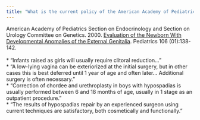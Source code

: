 ```yaml
---
title: "What is the current policy of the American Academy of Pediatrics on surgery?"
---
```


American Academy of Pediatrics Section on Endocrinology and Section on Urology Committee on Genetics. 2000. [Evaluation of the Newborn With Developmental Anomalies of the External Genitalia][1]. Pediatrics 106 (01):138-142.<br><br>\* &#8220;Infants raised as girls will usually require clitoral reduction&#8230;&#8221;<br>\* &#8220;A low-lying vagina can be exteriorized at the initial surgery, but in other cases this is best deferred until 1 year of age and often later&#8230; Additional surgery is often necessary.&#8221;<br>\* &#8220;Correction of chordee and urethroplasty in boys with hypospadias is usually performed between 6 and 18 months of age, usually in 1 stage as an outpatient procedure.&#8221;<br>\* &#8220;The results of hypospadias repair by an experienced surgeon using current techniques are satisfactory, both cosmetically and functionally.&#8221;<br><br><br><br>

 [1]: http://aappolicy.aappublications.org/cgi/content/full/pediatrics%3B106/1/138